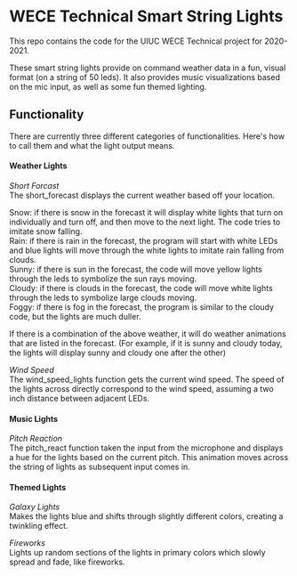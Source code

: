# WECE Technical Smart String Lights

This repo contains the code for the UIUC WECE Technical project for 2020-2021.  

These smart string lights provide on command weather data in a fun, visual format (on a string of 50 leds). It also provides music visualizations based on the mic input, as well as some fun themed lighting.  

## Functionality

There are currently three different categories of functionalities. Here's how to call them and what the light output means. 

#### Weather Lights  

*Short Forcast*  
The short_forecast displays the current weather based off your location.

Snow: if there is snow in the forecast it will display white lights that turn on individually and turn off, and then move to the next light. The code tries to imitate snow falling.  
Rain: if there is rain in the forecast, the program will start with white LEDs and blue lights will move through the white lights to imitate rain falling from clouds.  
Sunny: if there is sun in the forecast, the code will move yellow lights through the leds to symbolize the sun rays moving.  
Cloudy: if there is clouds in the forecast, the code will move white lights through the leds to symbolize large clouds moving.   
Foggy: if there is fog in the forecast, the program is similar to the cloudy code, but the lights are much duller.  

If there is a combination of the above weather, it will do weather animations that are listed in the forecast. (For example, if it is sunny and cloudy today, the lights will display sunny and cloudy one after the other)

*Wind Speed*  
The wind_speed_lights function gets the current wind speed. The speed of the lights across directly correspond to the wind speed, assuming a two inch distance between adjacent LEDs.

#### Music Lights    

*Pitch Reaction*  
The pitch_react function taken the input from the microphone and displays a hue for the lights based on the current pitch. This animation moves across the string of lights as subsequent input comes in. 

#### Themed Lights   

*Galaxy Lights*  
Makes the lights blue and shifts through slightly different colors, creating a twinkling effect.

*Fireworks*  
Lights up random sections of the lights in primary colors which slowly spread and fade, like fireworks.

